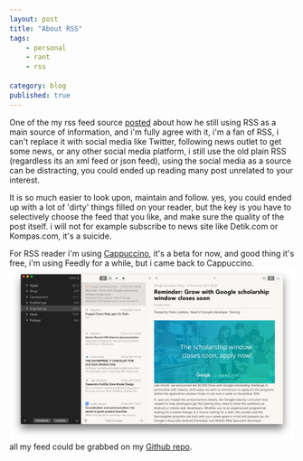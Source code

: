 ```yaml
---
layout: post
title: "About RSS"
tags: 
    - personal
    - rant
    - rss

category: blog
published: true
---
```


One of the my rss feed source [posted](https://www.macsparky.com/blog/2017/11/the-case-for-rss?ref=dedenf) about how he still using RSS as a main source of information, and i'm fully agree with it, i'm a fan of RSS, i can't replace it with social media like Twitter, following news outlet to get some news, or any other social media platform, i still use the old plain RSS (regardless its an xml feed or json feed), using the social media as a source can be distracting, you could ended up reading many post unrelated to your interest.

It is so much easier to look upon, maintain and follow. yes, you could ended up with a lot of 'dirty' things filled on your reader, but the key is you have to selectively choose the feed that you like, and make sure the quality of the post itself. i will not for example subscribe to news site like Detik.com or Kompas.com, it's a suicide.

For RSS reader i'm using [Cappuccino](http://cappuccinoapp.com/?ref=dedenf), it's a beta for now, and good thing it's free, i'm using Feedly for a while, but i came back to Cappuccino.
![Cappuccino](/images/posts/cappuccino.jpg)
all my feed could be grabbed on my [Github repo](https://github.com/dedenf/news-feed).